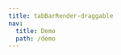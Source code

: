 ```yaml
---
title: tabBarRender-draggable
nav:
  title: Demo
  path: /demo
---
```


<code src="../examples/tabBarRender-draggable.tsx"></code>
